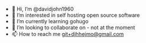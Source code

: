 - 👋 Hi, I’m @davidjohn1960
- 👀 I’m interested in self hosting open source software
- 🌱 I’m currently learning gohugo
- 💞️ I’m looking to collaborate on - not at the moment
- 📫 How to reach me git+djhhejmo@gmail.com

<!---
davidjohn1960/davidjohn1960 is a ✨ special ✨ repository because its `README.md` (this file) appears on your GitHub profile.
You can click the Preview link to take a look at your changes.
--->
